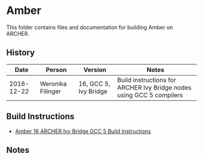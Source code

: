 Amber
=====

This folder contains files and documentation for building Amber on ARCHER.

History
-------

Date | Person | Version | Notes
---- | -------|---------|------
2016-12-22 | Weronika Filinger | 16, GCC 5, Ivy Bridge | Build instructions for ARCHER Ivy Bridge nodes using GCC 5 compilers

Build Instructions
------------------

* [Amber 16 ARCHER Ivy Bridge GCC 5 Build Instructions](build_Amber16_gcc5_ivybrg.md)

Notes
-----

